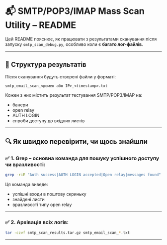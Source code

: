 # 📬 SMTP/POP3/IMAP Mass Scan Utility – README

Цей README пояснює, як працювати з результатами сканування після запуску `smtp_scan_debug.py`, особливо коли є **багато лог-файлів**.

---

## 📁 Структура результатів

Після сканування будуть створені файли у форматі:

```
smtp_email_scan_<домен або IP>_<timestamp>.txt
```

Кожен з них містить результат тестування SMTP/POP3/IMAP на:
- банери
- open relay
- AUTH LOGIN
- спроби доступу до вхідних листів

---

## 🔍 Як швидко перевірити, чи щось знайшли

### ✅ 1. **Grep – основна команда для пошуку успішного доступу чи вразливості:**

```bash
grep -riE "Auth success|AUTH LOGIN accepted|Open relay|messages found" smtp_email_scan_*.txt
```

Ця команда виведе:
- успішні входи в поштову скриньку
- знайдені листи
- вразливості типу open relay

---

### ✅ 2. **Архівація всіх логів:**

```bash
tar -czvf smtp_scan_results.tar.gz smtp_email_scan_*.txt
```

---



